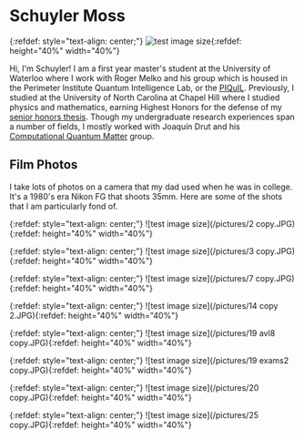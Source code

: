 # Schuyler Moss
{:refdef: style="text-align: center;"}
![test image size](/pictures/gradpic.jpg){:refdef: height="40%" width="40%"}


Hi, I'm Schuyler! I am a first year master's student at the University of Waterloo where I work with Roger Melko and his group which is housed in the Perimeter Institute Quantum Intelligence Lab, or the [PIQuIL](https://perimeterinstitute.ca/perimeter-institute-quantum-intelligence-lab-piquil). Previously, I studied at the University of North Carolina at Chapel Hill where I studied physics and mathematics, earning Highest Honors for the defense of my [senior honors thesis](https://cdr.lib.unc.edu/concern/honors_theses/kk91fs099). Though my undergraduate research experiences span a number of fields, I mostly worked with Joaquín Drut and his [Computational Quantum Matter](https://drut.web.unc.edu/) group.

 
## Film Photos

I take lots of photos on a camera that my dad used when he was in college. It's a 1980's era Nikon FG that shoots 35mm. Here are some of the shots that I am particularly fond of.

{:refdef: style="text-align: center;"}
![test image size](/pictures/2 copy.JPG){:refdef: height="40%" width="40%"}

{:refdef: style="text-align: center;"}
![test image size](/pictures/3 copy.JPG){:refdef: height="40%" width="40%"}

{:refdef: style="text-align: center;"}
![test image size](/pictures/7 copy.JPG){:refdef: height="40%" width="40%"}

{:refdef: style="text-align: center;"}
![test image size](/pictures/14 copy 2.JPG){:refdef: height="40%" width="40%"}

{:refdef: style="text-align: center;"}
![test image size](/pictures/19 avl8 copy.JPG){:refdef: height="40%" width="40%"}

{:refdef: style="text-align: center;"}
![test image size](/pictures/19 exams2 copy.JPG){:refdef: height="40%" width="40%"}

{:refdef: style="text-align: center;"}
![test image size](/pictures/20 copy.JPG){:refdef: height="40%" width="40%"}

{:refdef: style="text-align: center;"}
![test image size](/pictures/25 copy.JPG){:refdef: height="40%" width="40%"}